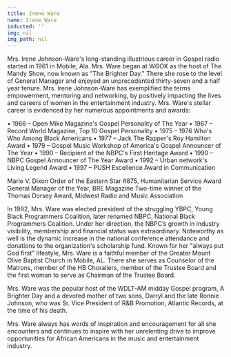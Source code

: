 ```yaml
---
title: Irene Ware
name: Irene Ware
inducted: ''
img: nil
img_path: nil
---
```


Mrs. Irene Johnson-Ware's long-standing illustrious career in Gospel radio started in 1961 in Mobile, Ala. Mrs. Ware began at WGOK as the host of The Mandy Show, now known as "The Brighter Day." There she rose to the level of General Manager and enjoyed an unprecedented thirty-seven and a half year tenure.
Mrs. Irene Johnson-Ware has exemplified the terms empowerment, mentoring and networking, by positively impacting the lives and careers of women in the entertainment industry. Mrs. Ware's stellar career is evidenced by her numerous appointments and awards:

•	1966 – Open Mike Magazine's Gospel Personality of The Year
•	1967 – Record World Magazine, Top 10 Gospel Personality
•	1975 – 1976 Who's Who Among Black Americans
•	1977 – Jack The Rapper's Roy Hamilton Award
•	1979 – Gospel Music Workshop of America's Gospel Announcer of The Year
•	1990 – Recipient of the NBPC's First Heritage Award
•	1990 – NBPC Gospel Announcer of The Year Award
•	1992 – Urban network's Living Legend Award
•	1997 – PUSH Excellence Award in Communication

Marie V. Dixon Order of the Eastern Star #875, Humanitarian Service Award
General Manager of the Year, BRE Magazine
Two-time winner of the Thomas Dorsey Award, Midwest Radio and Music Association

In 1992, Mrs. Ware was elected president of the struggling YBPC, Young Black Programmers Coalition, later renamed NBPC, National Black Programmers Coalition. Under her direction, the NBPC’s growth in industry visibility, membership and financial status was extraordinary. Noteworthy as well is the dynamic increase in the national conference attendance and donations to the organization's scholarship fund. Known for her "always put God first" lifestyle, Mrs. Ware is a faithful member of the Greater Mount Olive Baptist Church in Mobile, AL. There she serves as Counselor of the Matrons, member of the HB Choraliers, member of the Trustee Board and the first woman to serve as Chairman of the Trustee Board.

Mrs. Ware was the popular host of the WDLT-AM midday Gospel program, A Brighter Day and a devoted mother of two sons, Darryl and the late Ronnie Johnson, who was Sr. Vice President of R&B Promotion, Atlantic Records, at the time of his death.

Mrs. Ware always has words of inspiration and encouragement for all she encounters and continues to inspire with her unrelenting drive to improve opportunities for African Americans in the music and entertainment industry.
